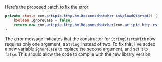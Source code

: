Here's the proposed patch to fix the error:

```java
private static com.artipie.http.hm.ResponseMatcher isUploadStarted() {
    boolean ignoreCase = false;
    return new com.artipie.http.hm.ResponseMatcher(com.artipie.http.rs.RsStatus.ACCEPTED, new com.artipie.http.hm.IsHeader("Location", new org.hamcrest.core.StringStartsWith(ignoreCase, "/v2/test/blobs/uploads/")), new com.artipie.http.hm.IsHeader("Range", "0-0"), new com.artipie.http.hm.IsHeader("Content-Length", "0"), new com.artipie.http.hm.IsHeader("Docker-Upload-UUID", new org.hamcrest.core.IsNot<>(org.hamcrest.Matchers.emptyString())));
}
```

The error message indicates that the constructor for `StringStartsWith` now requires only one argument, a `String`, instead of two. To fix this, I've added a new variable `ignoreCase` to replace the second argument, and set it to `false`. This should allow the code to compile with the new library version.